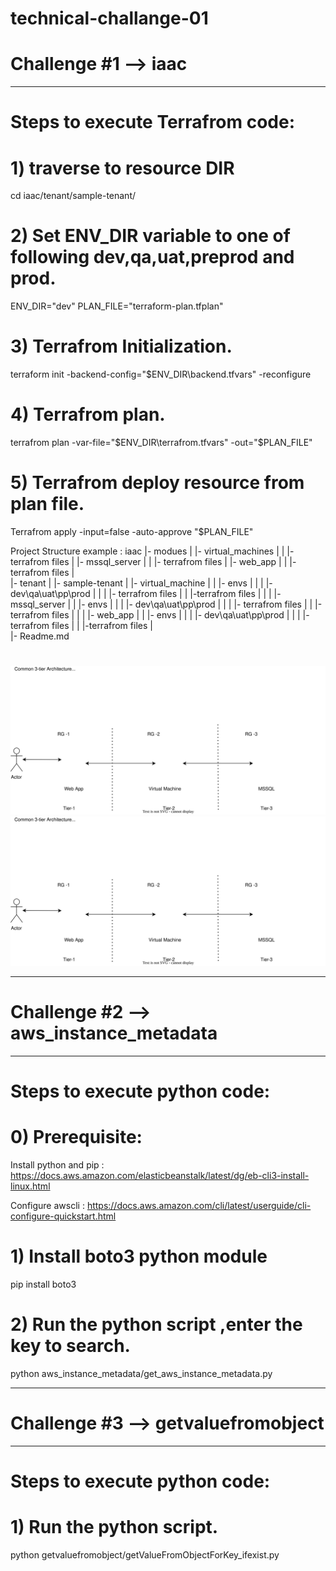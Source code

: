 # technical-challange-01

# Challenge #1 --> iaac
_____________

# ######################################
# Steps to execute Terrafrom code:
# ######################################

# 1) traverse to resource DIR
cd iaac/tenant/sample-tenant/<resource>

# 2)  Set ENV_DIR variable to one of following dev,qa,uat,preprod and prod.
ENV_DIR="dev"
PLAN_FILE="terraform-plan.tfplan"

# 3) Terrafrom Initialization.
terraform init -backend-config="$ENV_DIR\backend.tfvars" -reconfigure

# 4) Terrafrom plan.
terrafrom plan -var-file="$ENV_DIR\terrafrom.tfvars" -out="$PLAN_FILE"

# 5) Terrafrom deploy resource from plan file.
Terrafrom apply -input=false -auto-approve "$PLAN_FILE"


Project Structure example :
iaac
   |- modues
   |    |- virtual_machines
   |    |   |- terrafrom files
   |    |- mssql_server
   |    |   |- terrafrom files
   |    |- web_app
   |    |   |- terrafrom files
   |   
   |- tenant
   |    |- sample-tenant
   |        |- virtual_machine
   |        |   |- envs
   |        |   |  |- dev\qa\uat\pp\prod
   |        |   |      |- terrafrom files
   |        |   |-terrafrom files
   |        | 
   |        |- mssql_server
   |        |   |- envs
   |        |   |  |- dev\qa\uat\pp\prod
   |        |   |      |- terrafrom files
   |        |   |-terrafrom files
   |        | 
   |        |- web_app
   |        |   |- envs
   |        |   |  |- dev\qa\uat\pp\prod
   |        |   |      |- terrafrom files
   |        |   |-terrafrom files
   |       
   |- Readme.md

   # 

   ![Alt text](./3tier.svg)
   <img src="./3tier.svg">


___________________________________________________________________________________

# Challenge #2  --> aws_instance_metadata
_____________

# ######################################
# Steps to execute python code:
# ######################################

# 0) Prerequisite:

Install  python and pip : https://docs.aws.amazon.com/elasticbeanstalk/latest/dg/eb-cli3-install-linux.html

Configure awscli : https://docs.aws.amazon.com/cli/latest/userguide/cli-configure-quickstart.html

# 1) Install boto3 python module
pip install boto3


# 2) Run the python script ,enter the key to search.
python aws_instance_metadata/get_aws_instance_metadata.py

___________________________________________________________________________________


# Challenge #3 --> getvaluefromobject
______________________________________

# ######################################
# Steps to execute python code:
# ######################################

# 1) Run the python script.
python getvaluefromobject/getValueFromObjectForKey_ifexist.py
